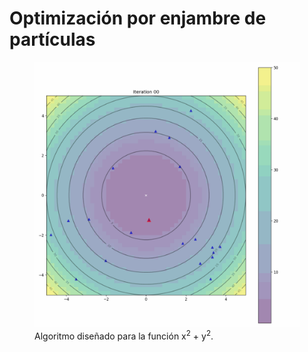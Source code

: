 # Optimización por enjambre de partículas

<figure>
    <img src="PSO.gif"
         alt="Animación algoritmo"
         style="height:60%">
    <figcaption>Algoritmo diseñado para la función x<sup>2</sup> + y<sup>2</sup>. </figcaption>
</figure>